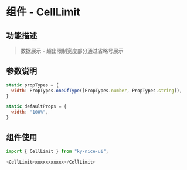 # 组件 - CellLimit

## 功能描述

> 数据展示 - 超出限制宽度部分通过省略号展示

## 参数说明

```javascript
static propTypes = {
  width: PropTypes.oneOfType([PropTypes.number, PropTypes.string]),
}

static defaultProps = {
  width: "100%",
}
```

## 组件使用

```javascript
import { CellLimit } from "ky-nice-ui";

<CellLimit>xxxxxxxxxxx</CellLimit>
```